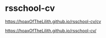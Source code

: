 # rsschool-cv

https://hoaxOfTheLilith.github.io/rsschool-cv/cv

https://hoaxOfTheLilith.github.io/rsschool-cv/
